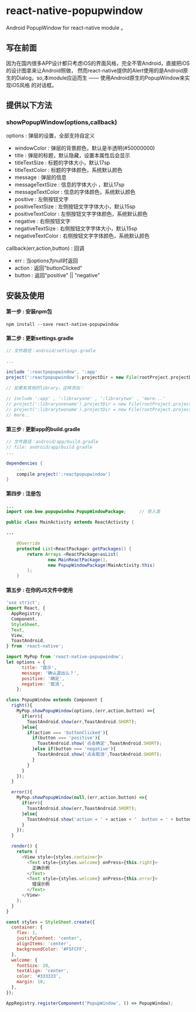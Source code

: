# react-native-popupwindow
Android PopupWindow for react-native module 。

## 写在前面
因为在国内很多APP设计都只考虑iOS的界面风格，完全不管Android，直接把iOS的设计图拿来让Android照做，
然而react-native提供的Alert使用的是Android原生的Dialog，so,本module应运而生 —— 使用Android原生的PopupWindow来实现iOS风格
的对话框。

## 提供以下方法

### showPopupWindow(options,callback)
options : 弹层的设置，全部支持自定义
* windowColor : 弹层的背景颜色，默认是半透明(#50000000)
* title : 弹层的标题，默认隐藏，设置本属性后会显示
* titleTextSize : 标题的字体大小，默认17sp
* titleTextColor : 标题的字体颜色，系统默认颜色
* message : 弹层的信息
* messageTextSize : 信息的字体大小 ，默认17sp
* messageTextColor : 信息的字体颜色，系统默认颜色
* positive : 左侧按钮文字
* positiveTextSize : 左侧按钮文字字体大小，默认15sp
* positiveTextColor : 左侧按钮文字字体颜色，系统默认颜色
* negative : 右侧按钮文字
* negativeTextSize : 右侧按钮文字字体大小，默认15sp
* negativeTextColor : 右侧按钮文字字体颜色，系统默认颜色

callback(err,action,button) : 回调
* err : 当options为null时返回
* action : 返回"buttonClicked"
* button : 返回"positive" || "negative"

## 安装及使用

#### 第一步 : 安装npm包

```shell
npm install --save react-native-popupwindow
```

#### 第二步 : 更新settings.gradle

```gradle
// 文件路径：android/settings.gradle 

...

include ':reactpopupwindow', ':app' 
project(':reactpopupwindow').projectDir = new File(rootProject.projectDir, '../node_modules/react-native-popupwindow')

// 如果有其他的library，这样添加：
 
// include ':app' , ':libraryone' , ':librarytwo' , 'more...'
// project(':libraryonename').projectDir = new File(rootProject.projectDir, '../node_modules/libraryonemodule')
// project(':librarytwoname').projectDir = new File(rootProject.projectDir, '../node_modules/librarytwomodule')
// more..
```

#### 第三步 : 更新app的build.gradle

```gradle
// 文件路径：android/app/build.gradle
// file: android/app/build.gradle
...

dependencies {
    ...
    compile project(':reactpopupwindow')
}
```

#### 第四步 : 注册包

```java
...
import com.bee.popupwindow.PopupWindowPackage;     // 导入类

public class MainActivity extends ReactActivity {

...

    @Override
    protected List<ReactPackage> getPackages() {
        return Arrays.<ReactPackage>asList(
                new MainReactPackage(),
                new PopupWindowPackage(MainActivity.this)
        );
    }

```

#### 第五步 : 在你的JS文件中使用 
```javascript
'use strict';
import React, {
  AppRegistry,
  Component,
  StyleSheet,
  Text,
  View,
  ToastAndroid,
} from 'react-native';

import MyPop from 'react-native-popupwindow';
let options = {
      title: '提示',
      message: '确认退出么？',
      positive: '确定',
      negative: '取消',
    };

class PopupWindow extends Component {
  right(){
    MyPop.showPopupWindow(options,(err,action,button) =>{
      if(err){
        ToastAndroid.show(err,ToastAndroid.SHORT);
      }else{
        if(action === 'buttonClicked'){
          if(button === 'positive'){
            ToastAndroid.show('点击确定',ToastAndroid.SHORT);
          }else if(button === 'negative'){
            ToastAndroid.show('点击取消',ToastAndroid.SHORT);
          }
        }
      }
    });
  }

  error(){
    MyPop.showPopupWindow(null,(err,action,button) =>{
      if(err){
        ToastAndroid.show(err,ToastAndroid.SHORT);
      }else{
        ToastAndroid.show('action = ' + action + '  button = ' + button,ToastAndroid.SHORT);
      }
    });
  }

  render() {
    return (
      <View style={styles.container}>
        <Text style={styles.welcome} onPress={this.right}>
          正确示例
        </Text>
        <Text style={styles.welcome} onPress={this.error}>
          错误示例
        </Text>
      </View>
    );
  }
}

const styles = StyleSheet.create({
  container: {
    flex: 1,
    justifyContent: 'center',
    alignItems: 'center',
    backgroundColor: '#F5FCFF',
  },
  welcome: {
    fontSize: 20,
    textAlign: 'center',
    color: '#333333',
    margin: 10,
  },
});

AppRegistry.registerComponent('PopupWindow', () => PopupWindow);
```
